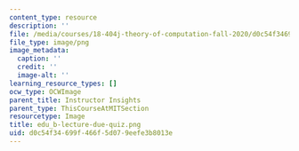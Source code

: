 ```yaml
---
content_type: resource
description: ''
file: /media/courses/18-404j-theory-of-computation-fall-2020/d0c54f34699f466f5d079eefe3b8013e_edu_b-lecture-due-quiz.png
file_type: image/png
image_metadata:
  caption: ''
  credit: ''
  image-alt: ''
learning_resource_types: []
ocw_type: OCWImage
parent_title: Instructor Insights
parent_type: ThisCourseAtMITSection
resourcetype: Image
title: edu_b-lecture-due-quiz.png
uid: d0c54f34-699f-466f-5d07-9eefe3b8013e
---
```

